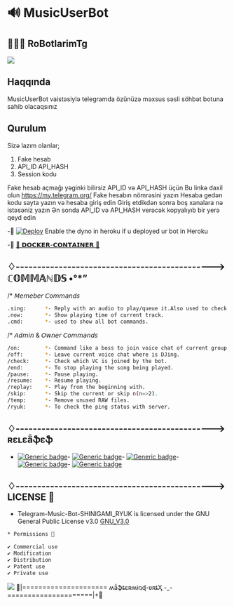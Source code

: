 # 🔊 MusicUserBot
## 👨🏻‍💻 RoBotlarimTg
<img src="https://telegra.ph/file/f52e92e80e10aa7fc294c.jpg" align="centre"/>



## Haqqında
MusicUserBot vaistəsiylə telegramda özünüzə məxsus səsli söhbət botuna sahib olacaqsınız

## Qurulum
Sizə lazım olanlar;
1) Fake hesab
2) API_ID API_HASH
3) Session kodu

Fake hesab açmağı yəginki bilirsiz
API_ID və API_HASH üçün Bu linkə daxil olun https://my.telegram.org/
Fake hesabın nömrəsini yazın 
Hesaba gedən kodu sayta yazın və hesaba giriş edin
Giriş etdikdən sonra boş xanalara nə istəsəniz yazın
Ən sonda API_ID və API_HASH verəcək kopyalıyıb bir yerə qeyd edin




-📍 [![Deploy](https://www.herokucdn.com/deploy/button.svg)](https://heroku.com/deploy?template=https://github.com/aykhan026/MusicUserBot.git) Enable the dyno in heroku if u deployed ur bot in Heroku

-📍 [🐳 𝗗𝗢𝗖𝗞𝗘𝗥-𝗖𝗢𝗡𝗧𝗔𝗜𝗡𝗘𝗥 🐳](Dockerfile)

## ♢----------------------------------------------> ℂ𝕆𝕄𝕄𝔸ℕ𝔻𝕊 •°*”

/* 𝘔𝘦𝘮𝘦𝘣𝘦𝘳 𝘊𝘰𝘮𝘮𝘢𝘯𝘥𝘴
```sh
.sing:      *- Reply with an audio to play/queue it.Also used to check playlist.
.now:       *- Show playing time of current track.
.cmd:       *- used to show all bot commands.

```
/* 𝘈𝘥𝘮𝘪𝘯 & 𝘖𝘸𝘯𝘦𝘳 𝘊𝘰𝘮𝘮𝘢𝘯𝘥𝘴 
```sh
/on:        *- Command like a boss to join voice chat of current group.
/off:       *- Leave current voice chat where is DJing.
/check:     *- Check which VC is joined by the bot.
/end:       *- To stop playing the song being played.
/pause:     *- Pause playing.
/resume:    *- Resume playing.
/replay:    *- Play from the beginning with.
/skip:      *- Skip the current or skip n(n=>2).
/temp:      *- Remove unused RAW files. 
/ryuk:      *- To check the ping status with server.
```


## ♢----------------------------------------------> ʀɛʟɛǟֆɛֆ
- [![Generic badge](https://img.shields.io/badge/Release-v8_stable-purple.svg)](https://github.com/mastermindvrtx/Telegram-Music-Bot-SHINIGAMI_RYUK/releases/tag/v8_stable)- [![Generic badge](https://img.shields.io/badge/Release-v7.1_preRelease-blue.svg)](https://github.com/mastermindvrtx/Telegram-Music-Bot-SHINIGAMI_RYUK/releases/tag/v7_Stable)- [![Generic badge](https://img.shields.io/badge/Release-v6_Stable_Dockerized-lightblue.svg)](https://github.com/mastermindvrtx/Telegram-Music-Bot-SHINIGAMI_RYUK/releases/tag/v6_Stable)- [![Generic badge](https://img.shields.io/badge/Release-v7_Beta-orange.svg)](https://github.com/mastermindvrtx/Telegram-Music-Bot-SHINIGAMI_RYUK/releases/tag/v7_beta)- [![Generic badge](https://img.shields.io/badge/Release-init-black.svg)](https://github.com/mastermindvrtx/Telegram-Music-Bot-SHINIGAMI_RYUK/releases/tag/init)

## ♢----------------------------------------------> LICENSE 💢 
* Telegram-Music-Bot-SHINIGAMI_RYUK is licensed under the GNU General Public License v3.0 [GNU_V3.0](LICENSE)
```sh
* Permissions 💢

✔ Commercial use
✔ Modification
✔ Distribution
✔ Patent use
✔ Private use 
```

<img src="https://telegra.ph/file/2e419eca28153982c5e54.jpg" align="centre"/>
🍁|===================== ʍǟֆȶɛʀʍɨռɖ-ʋʀȶӼ -_- =====================|+🍁
